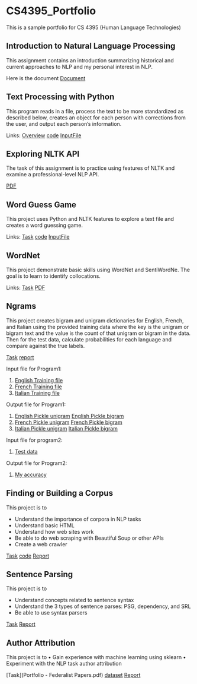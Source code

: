 # CS4395_Portfolio
This is a sample portfolio for CS 4395 (Human Language Technologies) 


## Introduction to Natural Language Processing
This assignment contains an introduction summarizing historical and current approaches to NLP and my personal interest in NLP.

Here is the document [Document](Overview_of_NLP.pdf)


## Text Processing with Python
This program reads in a file, process the text to be more standardized as described below, creates an object for each person with corrections from the user, and output each person’s information.

Links: [Overview](overview.txt) [code](Homework1_nxw180009.py) [InputFile](data.csv)


## Exploring NLTK API
The task of this assignment is to practice using features of NLTK and examine a professional-level NLP API. 

[PDF](Assignment3.pdf)


## Word Guess Game
This project uses Python and NLTK features to explore a text file and creates a word guessing game.

Links: [Task](Task.pdf) [code](Chapter5GuessGame_nxw180009.py) [InputFile](anat19.txt)

## WordNet
This project demonstrate basic skills using WordNet and SentiWordNe. The goal is to learn to identify collocations.

Links: [Task](Task.pdf) [PDF](WordNet_nxw180009.pdf)

## Ngrams
This project creates bigram and unigram dictionaries for English, French, and Italian using the provided training data where the key is the unigram or bigram text and the value is the count of that unigram or bigram in the data. Then for the test data, calculate probabilities for each language and compare against the true labels.

[Task](Ngrams.pdf) [report](N-grams_report.pdf)

Input file for Program1: 
1. [English Training file](LangId.train.English) 
2. [French Training file](LangId.train.French) 
3. [Italian Training file](LangId.train.French)

Output file for Program1: 
1. [English Pickle unigram](English_unigram_dict.p) [English Pickle bigram](English_bigram_dict.p)
2. [French Pickle unigram](French_unigram_dict.p) [French Pickle bigram](French_bigram_dict.p)
3. [Italian Pickle unigram](Italian_unigram_dict.p) [Italian Pickle bigram](Italian_bigram_dict.p)


Input file for program2: 
1. [Test data](LangId.sol)

Output file for Program2: 
1. [My accuracy](highestProbability)

## Finding or Building a Corpus
This project is to 
- Understand the importance of corpora in NLP tasks
- Understand basic HTML
- Understand how web sites work
- Be able to do web scraping with Beautiful Soup or other APIs
- Create a web crawler

[Task](webScraper.pdf) [code](Nebil&ZachWebScraper.py) [Report](WebCrawler_Report.docx)

## Sentence Parsing
This project is to 
- Understand concepts related to sentence syntax
- Understand the 3 types of sentence parses: PSG, dependency, and SRL
- Be able to use syntax parsers

[Task](here.pdf) [Report](SentenceParsing.pdf)

## Author Attribution
This project is to 
• Gain experience with machine learning using sklearn
• Experiment with the NLP task author attribution

[Task](Portfolio - Federalist Papers.pdf) [dataset](federalist.csv) [Report](AuthorAttribution_nxw180009.pdf)

